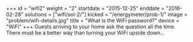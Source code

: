+++
id = "wifi2"
weight = "2"
startdate = "2015-12-25"
enddate = "2016-02-28"
solutions = ["wifi/sol-2/"]
kicked = "/energymeter/prob-1/"
image = "problem/wifi-details.jpg"
title = "What is the WiFi password?"
device = "WiFi"
+++
Guests arriving to your home ask the question all the time.<br/>
There must be a better way than turning your WiFi upside down...
